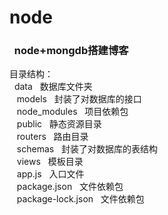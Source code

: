# node
<h3>&nbsp;&nbsp;node+mongdb搭建博客</h3>
目录结构：<br>
  &nbsp;&nbsp;data&nbsp;&nbsp;&nbsp;数据库文件夹 <br>
 &nbsp;&nbsp; models&nbsp;&nbsp;&nbsp;封装了对数据库的接口<br>
 &nbsp;&nbsp; node_modules&nbsp;&nbsp;&nbsp;项目依赖包<br>
 &nbsp;&nbsp; public&nbsp;&nbsp;&nbsp;静态资源目录<br>
 &nbsp;&nbsp; routers&nbsp;&nbsp;&nbsp;路由目录<br>
 &nbsp; &nbsp;schemas&nbsp;&nbsp;&nbsp;封装了对数据库的表结构<br>
 &nbsp;&nbsp; views&nbsp;&nbsp;&nbsp;模板目录<br>
 &nbsp;&nbsp; app.js&nbsp;&nbsp;&nbsp;入口文件<br>
 &nbsp;&nbsp; package.json&nbsp;&nbsp;&nbsp;文件依赖包<br>
&nbsp;&nbsp;  package-lock.json&nbsp;&nbsp;&nbsp;文件依赖包<br>
